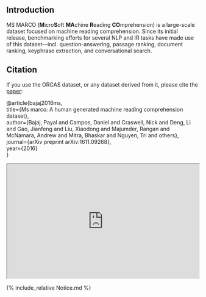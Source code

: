 ## Introduction

MS MARCO (**M**icro**S**oft **MA**chine **R**eading **CO**mprehension) is a large-scale dataset focused on machine reading comprehension.
Since its initial release, benchmarking efforts for several NLP and IR tasks have made use of this dataset—incl. question-answering, passage ranking, document ranking, keyphrase extraction, and conversational search.

## Citation

If you use the ORCAS dataset, or any dataset derived from it, please cite the [paper](https://arxiv.org/abs/2006.05324):

@article{bajaj2016ms,  
  title={Ms marco: A human generated machine reading comprehension dataset},  
  author={Bajaj, Payal and Campos, Daniel and Craswell, Nick and Deng, Li and Gao, Jianfeng and Liu, Xiaodong and Majumder, Rangan and McNamara, Andrew and Mitra, Bhaskar and Nguyen, Tri and others},  
  journal={arXiv preprint arXiv:1611.09268},  
  year={2016}  
}  

<iframe src="https://microsoft.github.io/msmarco/Notice" title="" style="width:100%; height:300px"></iframe>

{% include_relative Notice.md %}
